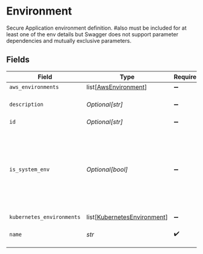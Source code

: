 # Environment

Secure Application environment definition. #also must be included for at least one of the env details but Swagger does not support parameter dependencies and mutually exclusive parameters.


## Fields

| Field                                                                                                          | Type                                                                                                           | Required                                                                                                       | Description                                                                                                    | Example                                                                                                        |
| -------------------------------------------------------------------------------------------------------------- | -------------------------------------------------------------------------------------------------------------- | -------------------------------------------------------------------------------------------------------------- | -------------------------------------------------------------------------------------------------------------- | -------------------------------------------------------------------------------------------------------------- |
| `aws_environments`                                                                                             | list[[AwsEnvironment](../../models/shared/awsenvironment.md)]                                                  | :heavy_minus_sign:                                                                                             | N/A                                                                                                            |                                                                                                                |
| `description`                                                                                                  | *Optional[str]*                                                                                                | :heavy_minus_sign:                                                                                             | The environment description.                                                                                   |                                                                                                                |
| `id`                                                                                                           | *Optional[str]*                                                                                                | :heavy_minus_sign:                                                                                             | N/A                                                                                                            |                                                                                                                |
| `is_system_env`                                                                                                | *Optional[bool]*                                                                                               | :heavy_minus_sign:                                                                                             | indicates if this environment represents system namespaces that usually will be filtered out from some screens |                                                                                                                |
| `kubernetes_environments`                                                                                      | list[[KubernetesEnvironment](../../models/shared/kubernetesenvironment.md)]                                    | :heavy_minus_sign:                                                                                             | N/A                                                                                                            |                                                                                                                |
| `name`                                                                                                         | *str*                                                                                                          | :heavy_check_mark:                                                                                             | Environment name. Must be unique.                                                                              | Prod                                                                                                           |